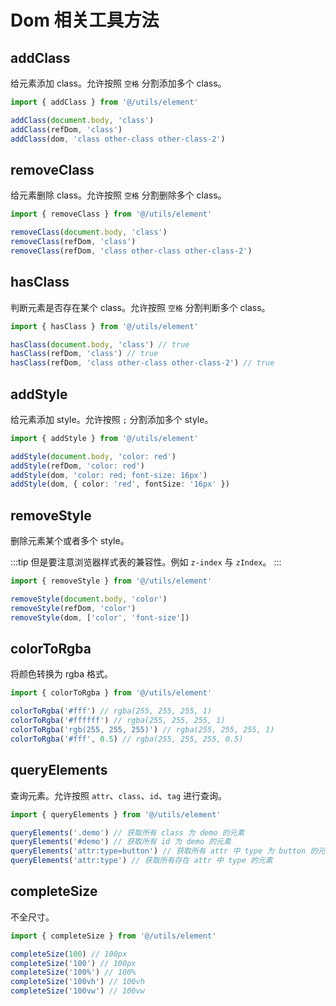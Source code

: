 # Dom 相关工具方法

## addClass

给元素添加 class。允许按照 `空格` 分割添加多个 class。

```ts
import { addClass } from '@/utils/element'

addClass(document.body, 'class')
addClass(refDom, 'class')
addClass(dom, 'class other-class other-class-2')
```

## removeClass

给元素删除 class。允许按照 `空格` 分割删除多个 class。

```ts
import { removeClass } from '@/utils/element'

removeClass(document.body, 'class')
removeClass(refDom, 'class')
removeClass(refDom, 'class other-class other-class-2')
```

## hasClass

判断元素是否存在某个 class。允许按照 `空格` 分割判断多个 class。

```ts
import { hasClass } from '@/utils/element'

hasClass(document.body, 'class') // true
hasClass(refDom, 'class') // true
hasClass(refDom, 'class other-class other-class-2') // true
```

## addStyle

给元素添加 style。允许按照 `;` 分割添加多个 style。

```ts
import { addStyle } from '@/utils/element'

addStyle(document.body, 'color: red')
addStyle(refDom, 'color: red')
addStyle(dom, 'color: red; font-size: 16px')
addStyle(dom, { color: 'red', fontSize: '16px' })
```

## removeStyle

删除元素某个或者多个 style。

:::tip
但是要注意浏览器样式表的兼容性。例如 `z-index` 与 `zIndex`。
:::

```ts
import { removeStyle } from '@/utils/element'

removeStyle(document.body, 'color')
removeStyle(refDom, 'color')
removeStyle(dom, ['color', 'font-size'])
```

## colorToRgba

将颜色转换为 rgba 格式。

```ts
import { colorToRgba } from '@/utils/element'

colorToRgba('#fff') // rgba(255, 255, 255, 1)
colorToRgba('#ffffff') // rgba(255, 255, 255, 1)
colorToRgba('rgb(255, 255, 255)') // rgba(255, 255, 255, 1)
colorToRgba('#fff', 0.5) // rgba(255, 255, 255, 0.5)
```

## queryElements

查询元素。允许按照 `attr`、`class`、`id`、`tag` 进行查询。

```ts
import { queryElements } from '@/utils/element'

queryElements('.demo') // 获取所有 class 为 demo 的元素
queryElements('#demo') // 获取所有 id 为 demo 的元素
queryElements('attr:type=button') // 获取所有 attr 中 type 为 button 的元素
queryElements('attr:type') // 获取所有存在 attr 中 type 的元素
```

## completeSize

不全尺寸。

```ts
import { completeSize } from '@/utils/element'

completeSize(100) // 100px
completeSize('100') // 100px
completeSize('100%') // 100%
completeSize('100vh') // 100vh
completeSize('100vw') // 100vw
```
